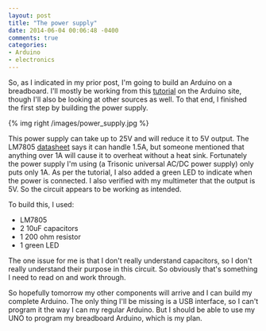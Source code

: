 ```yaml
---
layout: post
title: "The power supply"
date: 2014-06-04 00:06:48 -0400
comments: true
categories: 
- Arduino
- electronics
---
```

So, as I indicated in my prior post, I'm going to build an Arduino on a breadboard.  I'll mostly be working from this [tutorial](http://arduino.cc/en/Main/Standalone) on the Arduino site, though I'll also be looking at other sources as well.  To that end, I finished the first step by building the power supply.  

{% img right /images/power_supply.jpg %}

This power supply can take up to 25V and will reduce it to 5V output.  The LM7805 [datasheet](http://www.addicore.com/Addicore-L7805CV-5V-Voltage-Regulators-5-pieces-p/114.htm) says it can handle 1.5A, but someone mentioned that anything over 1A will cause it to overheat without a heat sink.  Fortunately the power supply I'm using (a Trisonic universal AC/DC power supply) only puts only 1A.  As per the tutorial, I also added a green LED to indicate when the power is connected.  I also verified with my multimeter that the output is 5V.  So the circuit appears to be working as intended.

To build this, I used:
*  LM7805
*  2 10uF capacitors
*  1 200 ohm resistor
*  1 green LED

The one issue for me is that I don't really understand capacitors, so I don't really understand their purpose in this circuit.  So obviously that's something I need to read on and work through.

So hopefully tomorrow my other components will arrive and I can build my complete Arduino.  The only thing I'll be missing is a USB interface, so I can't program it the way I can my regular Arduino.  But I should be able to use my UNO to program my breadboard Arduino, which is my plan.